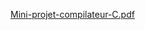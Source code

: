 [Mini-projet-compilateur-C.pdf](https://github.com/user-attachments/files/17707304/Mini-projet-compilateur-C.pdf)
